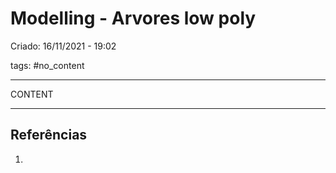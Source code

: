 # Modelling - Arvores low poly
Criado: 16/11/2021 - 19:02

tags: #no_content 

---

CONTENT

---
## Referências
1.